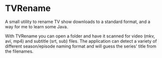 # TVRename
A small utility to rename TV show downloads to a standard format, and a way for me to learn some Java.

With TVRename you can open a folder and have it scanned for video (mkv, avi, mp4) and subtitle (srt, sub) files. 
The application can detect a variety of different season/episode naming format and will guess the series' title from the filenames.

